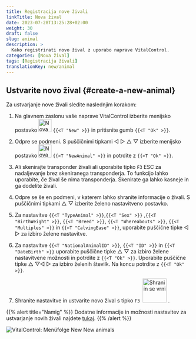 ```yaml
---
title: Registracija nove živali
linkTitle: Nova žival
date: 2023-07-28T13:25:28+02:00
weight: 30
draft: false
slug: animal
description: >
  Kako registrirati novo žival z uporabo naprave VitalControl.
categories: [Nova žival]
tags: [Registracija živali]
translationKey: new/animal
---
```

## Ustvarite novo žival {#create-a-new-animal}

Za ustvarjanje nove živali sledite naslednjim korakom:

1. Na glavnem zaslonu vaše naprave VitalControl izberite menijsko postavko <img src="/icons/main/new-animal.svg" width="35" align="bottom" alt="Nova žival" /> `{{<T "New" >}}` in pritisnite gumb `{{<T "Ok" >}}`.

2. Odpre se podmeni. S puščičnimi tipkami ◁ ▷ △ ▽ izberite menijsko postavko <img src="/icons/main/new-animal.svg" width="35" align="bottom" alt="Nova žival" /> `{{<T "NewAnimal" >}}` in potrdite z `{{<T "Ok" >}}`.

3. Ali skenirajte transponder živali ali uporabite tipko `F3` ESC za nadaljevanje brez skeniranega transponderja. To funkcijo lahko uporabite, če žival še nima transponderja. Skenirate ga lahko kasneje in ga dodelite živali.

4. Odpre se še en podmeni, v katerem lahko shranite informacije o živali. S puščičnimi tipkami △ ▽ izberite želeno nastavitveno postavko.

5. Za nastavitve `{{<T "TypeAnimal" >}}`,`{{<T "Sex" >}}` ,`{{<T "BirthWeight" >}}`, `{{<T "Breed" >}}`, `{{<T "Whereabouts" >}}`, `{{<T "Multiples" >}}` in `{{<T "CalvingEase" >}}`, uporabite puščične tipke ◁ ▷ za izbiro želene nastavitve.

6. Za nastavitve `{{<T "NationalAnimalID" >}}`, `{{<T "ID" >}}` in `{{<T "DateBirth" >}}` uporabite puščične tipke △ ▽ za izbiro želene nastavitvene možnosti in potrdite z `{{<T "Ok" >}}`. Uporabite puščične tipke △ ▽◁ ▷ za izbiro želenih številk. Na koncu potrdite z `{{<T "Ok" >}}`.

7. Shranite nastavitve in ustvarite novo žival s tipko `F3` &nbsp;<img src="/icons/footer/save_exit.svg" width="65" align="bottom" alt="Shrani in se vrni" />&nbsp;.

{{% alert title="Namig" %}}
Dodatne informacije in možnosti nastavitev za ustvarjanje novih živali najdete [tukaj](../../settings/animal-registration/).
{{% /alert %}}

   ![VitalControl: Menüfolge New New animals](../images/new.png "Ustvari novo žival")
